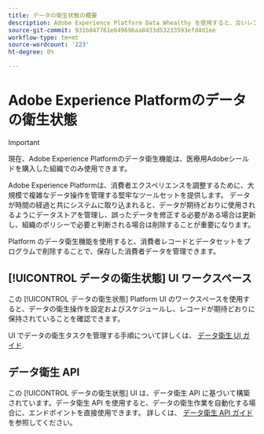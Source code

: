 ```yaml
---
title: データの衛生状態の概要
description: Adobe Experience Platform Data Whealthy を使用すると、古いレコードや不正確なレコードを更新またはパージして、データのライフサイクルを管理できます。
source-git-commit: 931b847761e649696aa8433d53233593efd4d1ee
workflow-type: tm+mt
source-wordcount: '223'
ht-degree: 0%

---
```


# Adobe Experience Platformのデータの衛生状態

>[!IMPORTANT]
>
>現在、Adobe Experience Platformのデータ衛生機能は、医療用Adobeシールドを購入した組織でのみ使用できます。

Adobe Experience Platformは、消費者エクスペリエンスを調整するために、大規模で複雑なデータ操作を管理する堅牢なツールセットを提供します。 データが時間の経過と共にシステムに取り込まれると、データが期待どおりに使用されるようにデータストアを管理し、誤ったデータを修正する必要がある場合は更新し、組織のポリシーで必要と判断される場合は削除することが重要になります。

Platform のデータ衛生機能を使用すると、消費者レコードとデータセットをプログラムで削除することで、保存した消費者データを管理できます。

## [!UICONTROL データの衛生状態] UI ワークスペース

この [!UICONTROL データの衛生状態] Platform UI のワークスペースを使用すると、データの衛生操作を設定およびスケジュールし、レコードが期待どおりに保持されていることを確認できます。

UI でデータの衛生タスクを管理する手順について詳しくは、 [データ衛生 UI ガイド](./ui/overview.md).

## データ衛生 API

この [!UICONTROL データの衛生状態] UI は、データ衛生 API に基づいて構築されています。データ衛生 API を使用すると、データの衛生作業を自動化する場合に、エンドポイントを直接使用できます。 詳しくは、 [データ衛生 API ガイド](./api/overview.md) を参照してください。
